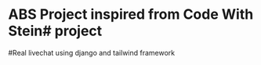 # ABS Project inspired from Code With Stein# project

#Real livechat using django and tailwind framework 
